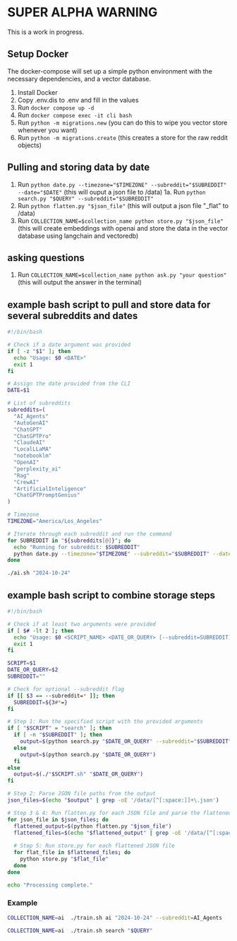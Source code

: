 # SUPER ALPHA WARNING

This is a work in progress.

## Setup Docker

The docker-compose will set up a simple python environment with the necessary dependencies, and a vector database.

1. Install Docker
2. Copy .env.dis to .env and fill in the values
3. Run `docker compose up -d`
4. Run `docker compose exec -it cli bash`
5. Run `python -m migrations.new` (you can do this to wipe you vector store whenever you want)
6. Run `python -m migrations.create` (this creates a store for the raw reddit objects)

## Pulling and storing data by date 
1. Run `python date.py --timezone="$TIMEZONE" --subreddit="$SUBREDDIT" --date="$DATE"` (this will ouput a json file to /data)
1a. Run `python search.py "$QUERY" --subreddit="$SUBREDDIT"`
2. Run `python flatten.py "$json_file"` (this will output a json file "_flat" to /data)
3. Run `COLLECTION_NAME=$collection_name python store.py "$json_file"` (this will create embeddings with openai and store the data in the vector database using  langchain and vectoredb)

## asking questions
1. Run `COLLECTION_NAME=$collection_name python ask.py "your question"` (this will output the answer in the terminal)

## example bash script to pull and store data for several subreddits and dates
```bash
#!/bin/bash

# Check if a date argument was provided
if [ -z "$1" ]; then
  echo "Usage: $0 <DATE>"
  exit 1
fi

# Assign the date provided from the CLI
DATE=$1

# List of subreddits
subreddits=(
  "AI_Agents"
  "AutoGenAI"
  "ChatGPT"
  "ChatGPTPro"
  "ClaudeAI"
  "LocalLLaMA"
  "notebooklm"
  "OpenAI"
  "perplexity_ai"
  "Rag"
  "CrewAI"
  "ArtificialInteligence"
  "ChatGPTPromptGenius"
)

# Timezone
TIMEZONE="America/Los_Angeles"

# Iterate through each subreddit and run the command
for SUBREDDIT in "${subreddits[@]}"; do
  echo "Running for subreddit: $SUBREDDIT"
  python date.py --timezone="$TIMEZONE" --subreddit="$SUBREDDIT" --date="$DATE"
done
```

```bash
./ai.sh "2024-10-24"
```

## example bash script to combine storage steps 
```bash
#!/bin/bash

# Check if at least two arguments were provided
if [ $# -lt 2 ]; then
  echo "Usage: $0 <SCRIPT_NAME> <DATE_OR_QUERY> [--subreddit=SUBREDDIT]"
  exit 1
fi

SCRIPT=$1
DATE_OR_QUERY=$2
SUBREDDIT=""

# Check for optional --subreddit flag
if [[ $3 == --subreddit=* ]]; then
  SUBREDDIT=${3#*=}
fi

# Step 1: Run the specified script with the provided arguments
if [ "$SCRIPT" = "search" ]; then
  if [ -n "$SUBREDDIT" ]; then
    output=$(python search.py "$DATE_OR_QUERY" --subreddit="$SUBREDDIT")
  else
    output=$(python search.py "$DATE_OR_QUERY")
  fi
else
  output=$(./"$SCRIPT.sh" "$DATE_OR_QUERY")
fi

# Step 2: Parse JSON file paths from the output
json_files=$(echo "$output" | grep -oE '/data/[^[:space:]]+\.json')

# Step 3 & 4: Run flatten.py for each JSON file and parse the flattened file paths
for json_file in $json_files; do
  flattened_output=$(python flatten.py "$json_file")
  flattened_files=$(echo "$flattened_output" | grep -oE '/data/[^[:space:]]+_flat\.json')
  
  # Step 5: Run store.py for each flattened JSON file
  for flat_file in $flattened_files; do
    python store.py "$flat_file"
  done
done

echo "Processing complete."
```
### Example

```bash
COLLECTION_NAME=ai  ./train.sh ai "2024-10-24" --subreddit=AI_Agents
```

```bash
COLLECTION_NAME=ai  ./train.sh search "$QUERY"
```

